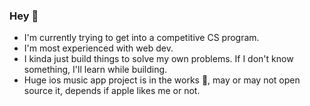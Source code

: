 ### Hey 👋
- I'm currently trying to get into a competitive CS program.
- I'm most experienced with web dev.
- I kinda just build things to solve my own problems. If I don't know something, I'll learn while building.
- Huge ios music app project is in the works 👀, may or may not open source it, depends if apple likes me or not.




